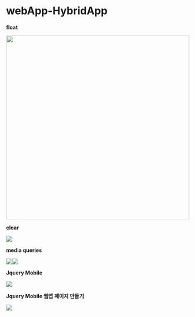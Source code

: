 # webApp-HybridApp
**float**

<img width="497" src="https://user-images.githubusercontent.com/31604976/73121587-f087f700-3fbe-11ea-9a92-fa8d2d23d4e4.png">

**clear**

<img src="https://user-images.githubusercontent.com/31604976/73122897-364bbc00-3fcd-11ea-8a63-0c015e6de6bd.png">

**media queries**

<img src="https://user-images.githubusercontent.com/31604976/73123232-3e0d5f80-3fd1-11ea-9af4-fc276de72113.png"><img src="https://user-images.githubusercontent.com/31604976/73123243-52e9f300-3fd1-11ea-8680-0c71dea85cf5.png">

**Jquery Mobile**

<img src="https://user-images.githubusercontent.com/31604976/73131928-df8ac480-4056-11ea-9d8d-d415156ad73b.png">

**Jquery Mobile 웹앱 페이지 만들기**

<img src="https://user-images.githubusercontent.com/31604976/73133179-7c099280-4068-11ea-868f-b54dbe249466.png">

